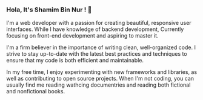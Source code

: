 ### Hola, It's Shamim Bin Nur ! 👋
I'm a web developer with a passion for creating beautiful, responsive user interfaces. While I have knowledge of backend development, Currently focusing on front-end development and aspiring to master it.

I'm a firm believer in the importance of writing clean, well-organized code. I strive to stay up-to-date with the latest best practices and techniques to ensure that my code is both efficient and maintainable.

In my free time, I enjoy experimenting with new frameworks and libraries, as well as contributing to open source projects. When I'm not coding, you can usually find me reading wathcing documentries and reading both fictional and nonfictional books.


[website]: http://shamimbinnur.me/
[linkedin]:https://www.linkedin.com/in/shamimbinnur/


